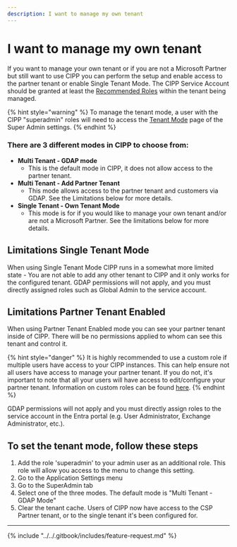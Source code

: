 ```yaml
---
description: I want to manage my own tenant
---
```


# I want to manage my own tenant

If you want to manage your own tenant or if you are not a Microsoft Partner but still want to use CIPP you can perform the setup and enable access to the partner tenant or enable Single Tenant Mode. The CIPP Service Account should be granted at least the [Recommended Roles](../gdap/recommended-roles.md) within the tenant being managed.

{% hint style="warning" %}
To manage the tenant mode, a user with the CIPP  "superadmin" roles will need to access the [Tenant Mode](../../user-documentation/cipp/advanced/super-admin/tenant-mode.md) page of the Super Admin settings.
{% endhint %}

### There are 3 different modes in CIPP to choose from:

* **Multi Tenant - GDAP mode**
  * This is the default mode in CIPP, it does not allow access to the partner tenant.
* **Multi Tenant - Add Partner Tenant**
  * This mode allows access to the partner tenant and customers via GDAP. See the Limitations below for more details.
* **Single Tenant - Own Tenant Mode**
  * This mode is for if you would like to manage your own tenant and/or are not a Microsoft Partner. See the limitations below for more details.

## Limitations Single Tenant Mode

When using Single Tenant Mode CIPP runs in a somewhat more limited state - You are not able to add any other tenant to CIPP and it only works for the configured tenant. GDAP permissions will not apply, and you must directly assigned roles such as Global Admin to the service account.

## Limitations Partner Tenant Enabled

When using Partner Tenant Enabled mode you can see your partner tenant inside of CIPP. There will be no permissions applied to whom can see this tenant and control it.

{% hint style="danger" %}
It is highly recommended to use a custom role if multiple users have access to your CIPP instances. This can help ensure not all users have access to manage your partner tenant. If you do not, it's important to note that all your users will have access to edit/configure your partner tenant. Information on custom roles can be found [here](https://docs.cipp.app/setup/installation/roles#custom-roles).
{% endhint %}

GDAP permissions will not apply and you must directly assign roles to the service account in the Entra portal (e.g. User Administrator, Exchange Administrator, etc.).

## To set the tenant mode, follow these steps

1. Add the role 'superadmin' to your admin user as an additional role. This role will allow you access to the menu to change this setting.
2. Go to the Application Settings menu
3. Go to the SuperAdmin tab
4. Select one of the three modes. The default mode is "Multi Tenant - GDAP Mode"
5. Clear the tenant cache. Users of CIPP now have access to the CSP Partner tenant, or to the single tenant it's been configured for.

***

{% include "../../.gitbook/includes/feature-request.md" %}
